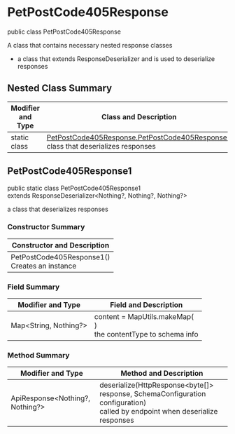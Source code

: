 # PetPostCode405Response

public class PetPostCode405Response

A class that contains necessary nested response classes
- a class that extends ResponseDeserializer and is used to deserialize responses

## Nested Class Summary
| Modifier and Type | Class and Description |
| ----------------- | --------------------- |
| static class | [PetPostCode405Response.PetPostCode405Response1](#petpostcode405response1)<br>class that deserializes responses |

## PetPostCode405Response1
public static class PetPostCode405Response1<br>
extends ResponseDeserializer<Nothing?, Nothing?, Nothing?>

a class that deserializes responses

### Constructor Summary
| Constructor and Description |
| --------------------------- |
| PetPostCode405Response1()<br>Creates an instance |

### Field Summary
| Modifier and Type | Field and Description |
| ----------------- | --------------------- |
| Map<String, Nothing?> | content =  MapUtils.makeMap(<br>)<br>the contentType to schema info |

### Method Summary
| Modifier and Type | Method and Description |
| ----------------- | ---------------------- |
| ApiResponse<Nothing?, Nothing?> | deserialize(HttpResponse<byte[]> response, SchemaConfiguration configuration)<br>called by endpoint when deserialize responses |
